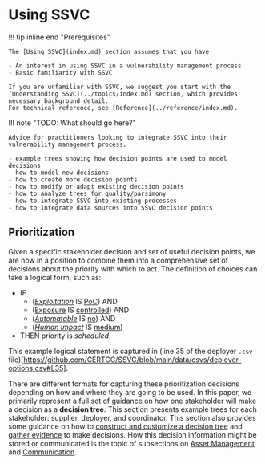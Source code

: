 # Using SSVC

!!! tip inline end "Prerequisites"

    The [Using SSVC](index.md) section assumes that you have
    
    - An interest in using SSVC in a vulnerability management process
    - Basic familiarity with SSVC

    If you are unfamiliar with SSVC, we suggest you start with the
    [Understanding SSVC](../topics/index.md) section, which provides necessary background detail.
    For technical reference, see [Reference](../reference/index.md).

!!! note "TODO: What should go here?"

    Advice for practitioners looking to integrate SSVC into their vulnerability management process.
    
    - example trees showing how decision points are used to model decisions
    - how to model new decisions
    - how to create more decision points
    - how to modify or adapt existing decision points
    - how to analyze trees for quality/parsimony
    - how to integrate SSVC into existing processes
    - how to integrate data sources into SSVC decision points

## Prioritization

Given a specific stakeholder decision and set of useful decision points, we are now in a position to combine them into a comprehensive set of decisions about the priority with which to act.
The definition of choices can take a logical form, such as:

 - IF
   - ([*Exploitation*](../reference/decision_points/exploitation.md) IS [PoC](../reference/decision_points/exploitation.md)) AND
   - ([Exposure](../reference/decision_points/system_exposure.md) IS [controlled](../reference/decision_points/exploitation.md)) AND
   - ([*Automatable*](../reference/decision_points/automatable.md) IS [no](../reference/decision_points/automatable.md)) AND
   - ([*Human Impact*](reference/decision_points/human_impact.md) IS [medium](reference/decision_points/human_impact.md))
 - THEN priority is *scheduled*.

This example logical statement is captured in (line 35 of the deployer `.csv` file)[https://github.com/CERTCC/SSVC/blob/main/data/csvs/deployer-options.csv#L35].

There are different formats for capturing these prioritization decisions depending on how and where they are going to be used.
In this paper, we primarily represent a full set of guidance on how one stakeholder will make a decision as a **decision tree**.
This section presents example trees for each stakeholder: supplier, deployer, and coordinator.
This section also provides some guidance on how to [construct and customize a decision tree](tree_customization.md) and [gather evidence](bootstrap/collect.md) to make decisions.
How this decision information might be stored or communicated is the topic of subsections on [Asset Management](asset_management.md) and [Communication](bootstrap/use.md).

